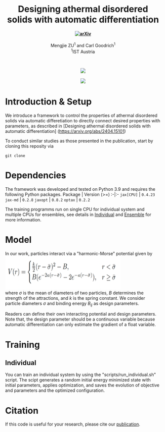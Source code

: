 <h1 align="center">Designing athermal disordered solids with automatic differentiation</h1>
<h4 align="center">
<a href="https://arxiv.org/abs/2404.15101"><img src="https://img.shields.io/badge/arXiv-2404.15101-blue" alt="arXiv"></a>

</h4>
<div align="center">
  <span class="author-block">
    <a>Mengjie ZU</a><sup>1</sup> and</span>
  <span class="author-block">
    <a>Carl Goodrich</a><sup>1</sup></span>
</div>
<div align="center">
  <span class="author-block"><sup>1</sup>IST Austria</span>
</div>

$~$
<p align="center"><img src="pred_light.gif#gh-light-mode-only" width="550"\></p>
<p align="center"><img src="pred_dark.gif#gh-dark-mode-only" width="550"\></p>

# Introduction & Setup
We introduce a framework to control the properties of athermal disordered solids via automatic differetiation to directly connect desired properties with parameters, as described in [Designing athermal disordered solids with automatic differentiation] (https://arxiv.org/abs/2404.15101)

To conduct similar studies as those presented in the publication, start by cloning this reposity via
```
git clone 
```

# Dependencies

The framework was developed and tested on Python 3.9 and requires the following Python packages.
Package | Version (>=)
:-|:-
`jax[CPU]`       | `0.4.23`
`jax-md`        | `0.2.8`
`jaxopt`   | `0.8.2`
`optax` | `0.2.2`

The training programms run on single CPU for individual system and multiple CPUs for ensembles, see details in [Individual](#Individual) and [Ensemble](#Ensemble) for more information.

# Model
In our work, particles interact via a "harmonic-Morse" potential given by <br>
<img width="373" height="107" src="resources/hmMorse.png">
<br> where $\sigma$ is the mean of diameters of two particles, $B$ determines the strength of the attractions, and $k$ is the spring constant. We consider particle diameters $\sigma$ and binding energy $B_{ij}$ as design parameters. 

Readers can define their own interacting potential and design parameters. Note that, the design parameter should be a continuous variable because automatic differentiation can only estimate the gradient of a float variable.

# Training

## Individual
You can train an individual system by using the "scripts/run_individual.sh" script. The scipt generates a random initial energy minimized state with initial parameters, applies optimization, and saves the evolution of objective and parameters and the optimized configuration.


# Citation
If this code is useful for your research, please cite our [publication]().
```bibtex


